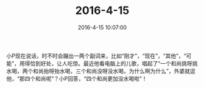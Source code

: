 ﻿---
title: "2016-4-15"
date: 2016-4-15 10:07:00
tags:
categories: 爸爸
---
小P现在说话，时不时会蹦出一两个副词来，比如“刚才”，“现在”，“其他”，“可能”，用得恰到好处，让人吃惊。最近他看电脑上的儿歌，唱起了“一个和尚挑呀挑水喝，两个和尚抬呀抬水喝，三个和尚没呀没水喝，为什么啊为什么”，外婆就逗他，“那四个和尚呢”？小P回答，“四个和尚更加没水喝啦”！ ​​​​ 